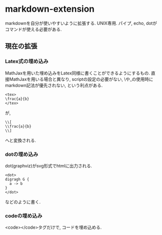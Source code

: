 markdown-extension
==================

markdownを自分が使いやすいように拡張する.
UNIX専用. パイプ, echo, dotがコマンドが使える必要がある.

## 現在の拡張
### Latex式の埋め込み
MathJaxを用いた埋め込みをLatex同様に書くことができるようにするもの. 直接MathJaxを用いる場合と異なり, scriptの設定の必要がない, \\や\_の使用時にmarkdown記法が優先されない, という利点がある.
```
<tex>
\frac{a}{b}
</tex>
```
が,
```
\\[
\\frac{a}{b}
\\]
```
へと変換される.

### dotの埋め込み
dot(graphviz)がsvg形式でhtmlに出力される.
```
<dot>
digragh G {
  a -> b
}
</dot>
```
などのように書く.

### codeの埋め込み
\<code\>\</code\>タグだけで, コードを埋め込める.
